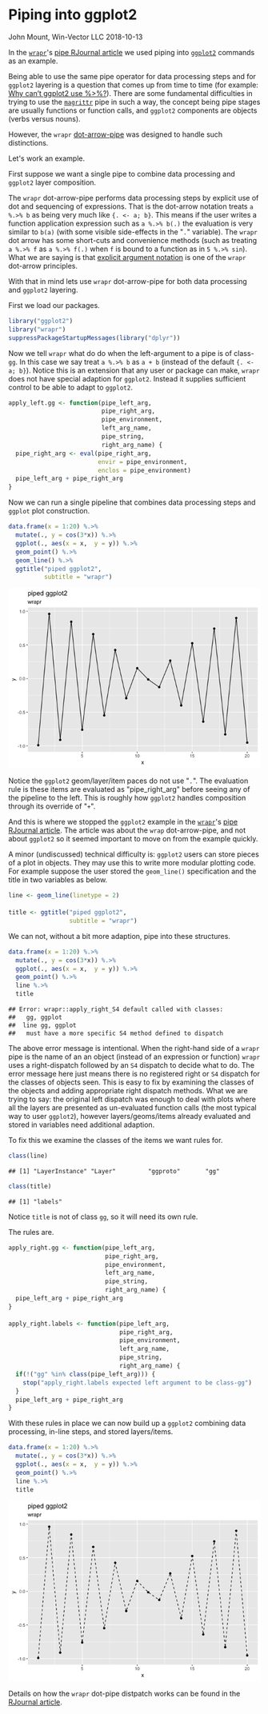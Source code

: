Piping into ggplot2
================
John Mount, Win-Vector LLC
2018-10-13

In the [`wrapr`](https://winvector.github.io/wrapr/)'s [pipe RJournal article](https://journal.r-project.org/archive/2018/RJ-2018-042/index.html) we used piping into [`ggplot2`](https://CRAN.R-project.org/package=ggplot2) commands as an example.

Being able to use the same pipe operator for data processing steps and for `ggplot2` layering is a question that comes up from time to time (for example: [Why can’t ggplot2 use %&gt;%?](https://community.rstudio.com/t/why-cant-ggplot2-use/4372)). There are some fundamental difficulties in trying to use the [`magrittr`](https://CRAN.R-project.org/package=magrittr) pipe in such a way, the concept being pipe stages are usually functions or function calls, and `ggplot2` components are objects (verbs versus nouns).

However, the `wrapr` [dot-arrow-pipe](https://winvector.github.io/wrapr/reference/dot_arrow.html) was designed to handle such distinctions.

Let's work an example.

First suppose we want a single pipe to combine data processing and `ggplot2` layer composition.

The `wrapr` dot-arrow-pipe performs data processing steps by explicit use of dot and sequencing of expressions. That is the dot-arrow notation treats `a %.>% b` as being very much like `{. <- a; b}`. This means if the user writes a function application expression such as `a %.>% b(.)` the evaluation is very similar to `b(a)` (with some visible side-effects in the "`.`" variable). The `wrapr` dot arrow has some short-cuts and convenience methods (such as treating `a %.>% f` as `a %.>% f(.)` when `f` is bound to a function as in `5 %.>% sin`). What we are saying is that [explicit argument notation](http://www.win-vector.com/blog/2018/03/r-tip-make-arguments-explicit-in-magrittr-dplyr-pipelines/) is one of the `wrapr` dot-arrow principles.

With that in mind lets use `wrapr` dot-arrow-pipe for both data processing and `ggplot2` layering.

First we load our packages.

``` r
library("ggplot2")
library("wrapr")
suppressPackageStartupMessages(library("dplyr"))
```

Now we tell `wrapr` what do do when the left-argument to a pipe is of class-`gg`. In this case we say treat `a %.>% b` as `a + b` (instead of the default `{. <- a; b}`). Notice this is an extension that any user or package can make, `wrapr` does not have special adaption for `ggplot2`. Instead it supplies sufficient control to be able to adapt to `ggplot2`.

``` r
apply_left.gg <- function(pipe_left_arg,
                          pipe_right_arg,
                          pipe_environment,
                          left_arg_name,
                          pipe_string,
                          right_arg_name) {
  pipe_right_arg <- eval(pipe_right_arg,
                         envir = pipe_environment,
                         enclos = pipe_environment)
  pipe_left_arg + pipe_right_arg 
}
```

Now we can run a single pipeline that combines data processing steps and `ggplot` plot construction.

``` r
data.frame(x = 1:20) %.>%
  mutate(., y = cos(3*x)) %.>%
  ggplot(., aes(x = x,  y = y)) %.>%
  geom_point() %.>%
  geom_line() %.>%
  ggtitle("piped ggplot2",
          subtitle = "wrapr")
```

![](ggplot2_piped_files/figure-markdown_github/unnamed-chunk-3-1.png)

Notice the `ggplot2` geom/layer/item paces do not use "`.`". The evaluation rule is these items are evaluated as "pipe\_right\_arg" before seeing any of the pipeline to the left. This is roughly how `ggplot2` handles composition through its override of "`+`".

And this is where we stopped the `ggplot2` example in the [`wrapr`](https://winvector.github.io/wrapr/)'s [pipe RJournal article](https://journal.r-project.org/archive/2018/RJ-2018-042/index.html). The article was about the `wrap` dot-arrow-pipe, and not about `ggplot2` so it seemed important to move on from the example quickly.

A minor (undiscussed) technical difficulty is: `ggplot2` users can store pieces of a plot in objects. They may use this to write more modular plotting code. For example suppose the user stored the `geom_line()` specification and the title in two variables as below.

``` r
line <- geom_line(linetype = 2)

title <- ggtitle("piped ggplot2",
                 subtitle = "wrapr")
```

We can not, without a bit more adaption, pipe into these structures.

``` r
data.frame(x = 1:20) %.>%
  mutate(., y = cos(3*x)) %.>%
  ggplot(., aes(x = x,  y = y)) %.>%
  geom_point() %.>%
  line %.>%
  title
```

    ## Error: wrapr::apply_right_S4 default called with classes:
    ##   gg, ggplot 
    ##  line gg, ggplot 
    ##   must have a more specific S4 method defined to dispatch

The above error message is intentional. When the right-hand side of a `wrapr` pipe is the name of an an object (instead of an expression or function) `wrapr` uses a right-dispatch followed by an `S4` dispatch to decide what to do. The error message here just means there is no registered right or `S4` dispatch for the classes of objects seen. This is easy to fix by examining the classes of the objects and adding appropriate right dispatch methods. What we are trying to say: the original left dispatch was enough to deal with plots where all the layers are presented as un-evaluated function calls (the most typical way to user `ggplot2`), however layers/geoms/items already evaluated and stored in variables need additional adaption.

To fix this we examine the classes of the items we want rules for.

``` r
class(line)
```

    ## [1] "LayerInstance" "Layer"         "ggproto"       "gg"

``` r
class(title)
```

    ## [1] "labels"

Notice `title` is not of class `gg`, so it will need its own rule.

The rules are.

``` r
apply_right.gg <- function(pipe_left_arg,
                           pipe_right_arg,
                           pipe_environment,
                           left_arg_name,
                           pipe_string,
                           right_arg_name) {
  pipe_left_arg + pipe_right_arg 
}

apply_right.labels <- function(pipe_left_arg,
                               pipe_right_arg,
                               pipe_environment,
                               left_arg_name,
                               pipe_string,
                               right_arg_name) {
  if(!("gg" %in% class(pipe_left_arg))) {
    stop("apply_right.labels expected left argument to be class-gg")
  }
  pipe_left_arg + pipe_right_arg 
}
```

With these rules in place we can now build up a `ggplot2` combining data processing, in-line steps, and stored layers/items.

``` r
data.frame(x = 1:20) %.>%
  mutate(., y = cos(3*x)) %.>%
  ggplot(., aes(x = x,  y = y)) %.>%
  geom_point() %.>%
  line %.>%
  title
```

![](ggplot2_piped_files/figure-markdown_github/unnamed-chunk-8-1.png)

Details on how the `wrapr` dot-pipe distpatch works can be found in the [RJournal article](https://journal.r-project.org/archive/2018/RJ-2018-042/index.html).
